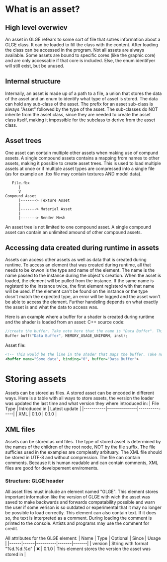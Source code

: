 # What is an asset?
## High level overwiev
An asset in GLGE refears to some sort of file that sotres information about a GLGE class. It can be loaded to fill the class with the content. After loading the class can be accessed in the program. Not all assets are always available. Some assets are bound to specific cores (like the graphic core) and are only accessable if that core is included. Else, the enum identifyer will still exist, but be unused. 
## Internal structure
Internally, an asset is made up of a path to a file, a union that stores the data of the asset and an enum to identify what type of asset is stored. The data can hold any sub-class of the asset. The prefix for an asset sub-class is always "Asset" followed by the type of the asset. The sub-classes do NOT inherite from the asset class, since they are needed to create the asset class itself, making it impossible for the subclass to derive from the asset class. 
## Asset trees
One asset can contain multiple other assets when making use of compund assets. A single compound assets contains a mapping from names to other assets, making it possible to create asset trees. This is used to load multiple assets at once or if multiple asset types are compressed into a single file (as for example an .fbx file may contain textures AND model data). 
```
   File.fbx
      |
      V
Compound Asset
      |-------> Texture Asset
      |
      |-------> Material Asset
      |
      |-------> Render Mesh
```
An asset tree is not limited to one compound asset. A single compound asset can contain an unlimited amound of other compound assets. 
## Accessing data created during runtime in assets
Assets can access other assets as well as data that is created during runtime. To access an element that was created during runtime, all that needs to be knwon is the type and name of the element. The name is the name passed to the instance during the object's creation. When the asset is loaded, the element will be pulled from the instance. If the same name is registerd to the instance twice, the first element registerd with that name will be used. If the element can't be found on the instance or the type dosn't match the expected type, an error will be logged and the asset won't be able to access the element. Further handeling depends on what exactly the asset is and what the data to access was. 

Here is an example where a buffer for a shader is created during runtime and the shader is loaded from an asset:
C++ source code:
```cpp
//create the buffer. Take note here that the name is "Data Buffer". This name will be passed as-is to the instance. 
Buffer buff("Data Buffer", MEMORY_USAGE_UNIFORM, inst);
```
Asset file:
```xml
<!-- This would be the line in the shader that maps the buffer. Take note here that the name parameter is NOT what determines the buffer to load, but the buffer paramter matches with the buffer's name -->
<buffer name="Some data", binding="0", buffer="Data Buffer">
```
# Storing assets
Assets can be stored as files. A stored asset can be encoded in different ways. Here is a table with all ways to store assets, the version the loader was updated the last time and what version they where introduced in:
| File Type | Introduced in | Latest update |
|-----------|---------------|---------------|
| XML       | 0.1.0         | 0.1.0         |
## XML files
Assets can be stored as xml files. The type of stored asset is determined by the names of the children of the root node, NOT by the file suffix. The file sufficies used in the examples are compleatly arbituary. The XML file should be stored in UTF-8 and without compression. The file can contain comments. Because it is human readable and can contain comments, XML files are good for developement enviroments. 
### Structure: GLGE header
All asset files must include an element named "GLGE". This element stores important information like the version of GLGE with wich the asset was saved to make backwards and forwards compatability possible and warn the user if some verison is so outdated or experimental that it may no longer be possible to load correctly. This element can also contain text. If it does so, the text is interpreted as a comment. During loading the comment is printed to the console. Artists and programs may use the comment for credit. 

All attributes for the GLGE element:
| Name | Type | Optional | Since | Usage |
|------|------|----------|-------|-------|
| version | String with format "%d.%d.%d" | :x: | 0.1.0 | This element stores the version the asset was stored in |
